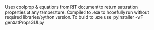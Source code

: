 Uses coolprop & equations from RIT document to return saturation properties at any temperature. 
Compiled to .exe to hopefully run without required libraries/python version.
To build to .exe use:
    pyinstaller -wF genSatPropsGUI.py
